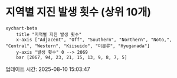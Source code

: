 # 지역별 지진 발생 횟수 (상위 10개)

```mermaid
xychart-beta
    title "지역별 지진 발생 횟수"
    x-axis ["Adjacent", "Off", "Southern", "Northern", "Noto,", "Central", "Western", "Kiisuido", "미분류", "Hyuganada"]
    y-axis "발생 횟수" 0 --> 2069
    bar [2067, 94, 23, 21, 15, 13, 9, 8, 7, 5]
```

업데이트 시간: 2025-08-10 15:03:47
